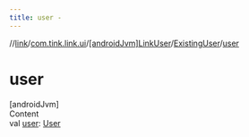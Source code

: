```yaml
---
title: user -
---
```

//[link](../../../index.md)/[com.tink.link.ui](../../index.md)/[[androidJvm]LinkUser](../index.md)/[ExistingUser](index.md)/[user](user.md)



# user  
[androidJvm]  
Content  
val [user](user.md): [User](../../../com.tink.model.user/[android-jvm]-user/index.md)  



